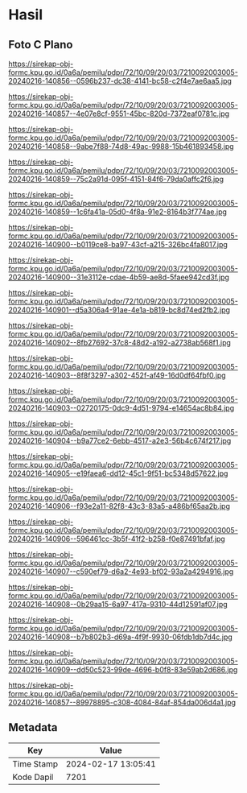# Hasil

## Foto C Plano

https://sirekap-obj-formc.kpu.go.id/0a6a/pemilu/pdpr/72/10/09/20/03/7210092003005-20240216-140856--0596b237-dc38-4141-bc58-c2f4e7ae6aa5.jpg

https://sirekap-obj-formc.kpu.go.id/0a6a/pemilu/pdpr/72/10/09/20/03/7210092003005-20240216-140857--4e07e8cf-9551-45bc-820d-7372eaf0781c.jpg

https://sirekap-obj-formc.kpu.go.id/0a6a/pemilu/pdpr/72/10/09/20/03/7210092003005-20240216-140858--9abe7f88-74d8-49ac-9988-15b461893458.jpg

https://sirekap-obj-formc.kpu.go.id/0a6a/pemilu/pdpr/72/10/09/20/03/7210092003005-20240216-140859--75c2a91d-095f-4151-84f6-79da0affc2f6.jpg

https://sirekap-obj-formc.kpu.go.id/0a6a/pemilu/pdpr/72/10/09/20/03/7210092003005-20240216-140859--1c6fa41a-05d0-4f8a-91e2-8164b3f774ae.jpg

https://sirekap-obj-formc.kpu.go.id/0a6a/pemilu/pdpr/72/10/09/20/03/7210092003005-20240216-140900--b0119ce8-ba97-43cf-a215-326bc4fa8017.jpg

https://sirekap-obj-formc.kpu.go.id/0a6a/pemilu/pdpr/72/10/09/20/03/7210092003005-20240216-140900--31e3112e-cdae-4b59-ae8d-5faee942cd3f.jpg

https://sirekap-obj-formc.kpu.go.id/0a6a/pemilu/pdpr/72/10/09/20/03/7210092003005-20240216-140901--d5a306a4-91ae-4e1a-b819-bc8d74ed2fb2.jpg

https://sirekap-obj-formc.kpu.go.id/0a6a/pemilu/pdpr/72/10/09/20/03/7210092003005-20240216-140902--8fb27692-37c8-48d2-a192-a2738ab568f1.jpg

https://sirekap-obj-formc.kpu.go.id/0a6a/pemilu/pdpr/72/10/09/20/03/7210092003005-20240216-140903--8f8f3297-a302-452f-af49-16d0df64fbf0.jpg

https://sirekap-obj-formc.kpu.go.id/0a6a/pemilu/pdpr/72/10/09/20/03/7210092003005-20240216-140903--02720175-0dc9-4d51-9794-e14654ac8b84.jpg

https://sirekap-obj-formc.kpu.go.id/0a6a/pemilu/pdpr/72/10/09/20/03/7210092003005-20240216-140904--b9a77ce2-6ebb-4517-a2e3-56b4c674f217.jpg

https://sirekap-obj-formc.kpu.go.id/0a6a/pemilu/pdpr/72/10/09/20/03/7210092003005-20240216-140905--e19faea6-dd12-45c1-9f51-bc5348d57622.jpg

https://sirekap-obj-formc.kpu.go.id/0a6a/pemilu/pdpr/72/10/09/20/03/7210092003005-20240216-140906--f93e2a11-82f8-43c3-83a5-a486bf65aa2b.jpg

https://sirekap-obj-formc.kpu.go.id/0a6a/pemilu/pdpr/72/10/09/20/03/7210092003005-20240216-140906--596461cc-3b5f-41f2-b258-f0e87491bfaf.jpg

https://sirekap-obj-formc.kpu.go.id/0a6a/pemilu/pdpr/72/10/09/20/03/7210092003005-20240216-140907--c590ef79-d6a2-4e93-bf02-93a2a4294916.jpg

https://sirekap-obj-formc.kpu.go.id/0a6a/pemilu/pdpr/72/10/09/20/03/7210092003005-20240216-140908--0b29aa15-6a97-417a-9310-44d12591af07.jpg

https://sirekap-obj-formc.kpu.go.id/0a6a/pemilu/pdpr/72/10/09/20/03/7210092003005-20240216-140908--b7b802b3-d69a-4f9f-9930-06fdb1db7d4c.jpg

https://sirekap-obj-formc.kpu.go.id/0a6a/pemilu/pdpr/72/10/09/20/03/7210092003005-20240216-140909--dd50c523-99de-4696-b0f8-83e59ab2d686.jpg

https://sirekap-obj-formc.kpu.go.id/0a6a/pemilu/pdpr/72/10/09/20/03/7210092003005-20240216-140857--89978895-c308-4084-84af-854da006d4a1.jpg


## Metadata

| Key        | Value               |
| ---------- | ------------------- |
| Time Stamp | 2024-02-17 13:05:41 |
| Kode Dapil | 7201                |



